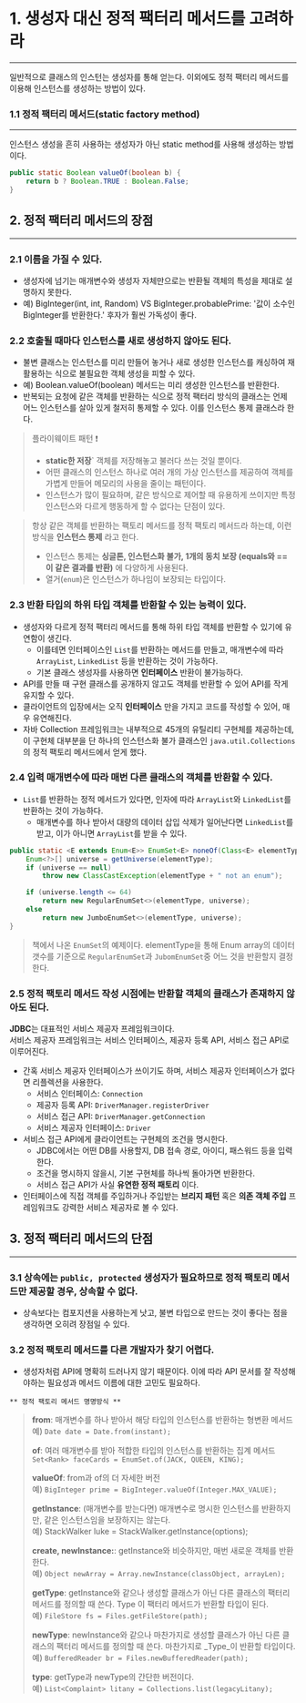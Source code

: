 # 1. 생성자 대신 정적 팩터리 메서드를 고려하라

---

일반적으로 클래스의 인스턴는 생성자를 통해 얻는다.
이외에도 정적 팩터리 메서드를 이용해 인스턴스를 생성하는 방법이 있다.

### 1.1 정적 팩터리 메서드(static factory method)

---

인스턴스 생성을 흔히 사용하는 생성자가 아닌 static method를 사용해 생성하는 방법이다.

```java
public static Boolean valueOf(boolean b) {
	return b ? Boolean.TRUE : Boolean.False;
}
```

## 2. 정적 팩터리 메서드의 장점

---

### 2.1 이름을 가질 수 있다.

- 생성자에 넘기는 매개변수와 생성자 자체만으로는 반환될 객체의 특성을 제대로 설명하지 못한다.
- 예) BigInteger(int, int, Random) VS BigInteger.probablePrime: '값이 소수인 BigInteger를 반환한다.' 후자가 훨씬 가독성이 좋다.

### 2.2 호출될 때마다 인스턴스를 새로 생성하지 않아도 된다.

- 불변 클래스는 인스턴스를 미리 만들어 놓거나 새로 생성한 인스턴스를 캐싱하여 재활용하는 식으로 불필요한 객체 생성을 피할 수 있다.
- 예) Boolean.valueOf(boolean) 메서드는 미리 생성한 인스턴스를 반환한다.
- 반복되는 요청에 같은 객체를 반환하는 식으로 정적 팩터리 방식의 클래스는 언제 어느 인스턴스를 살아 있게 철저히 통제할 수 있다. 이를 인스턴스 통제 클래스라 한다.

> 플라이웨이트 패턴 ❗️
>
> - **static한 저장**` 객체를 저장해놓고 불러다 쓰는 것일 뿐이다.
> - 어떤 클래스의 인스턴스 하나로 여러 개의 가상 인스턴스를 제공하여 객체를 가볍게 만들어 메모리의 사용을 줄이는 패턴이다.
> - 인스턴스가 많이 필요하며, 같은 방식으로 제어할 때 유용하게 쓰이지만 특정 인스턴스와 다르게 행동하게 할 수 없다는 단점이 있다.

> 항상 같은 객체를 반환하는 팩토리 메서드를 정적 팩토리 메서드라 하는데, 이런 방식을 **인스턴스 통제** 라고 한다.
>
> - 인스턴스 통제는 **싱글톤, 인스턴스화 불가, 1개의 동치 보장 (equals와 == 이 같은 결과를 반환)** 에 다양하게 사용된다.
> - 열거(`enum`)은 인스턴스가 하나임이 보장되는 타입이다.

### 2.3 반환 타입의 하위 타입 객체를 반환할 수 있는 능력이 있다.

- 생성자와 다르게 정적 팩터리 메서드를 통해 하위 타입 객체를 반환할 수 있기에 유연함이 생긴다.
  - 이를테면 인터페이스인 `List`를 반환하는 메서드를 만들고, 매개변수에 따라 `ArrayList`, `LinkedList` 등을 반환하는 것이 가능하다.
  - 기본 클래스 생성자를 사용하면 **인터페이스** 반환이 불가능하다.
- API를 만들 때 구현 클래스를 공개하지 않고도 객체를 반환할 수 있어 API를 작게 유지할 수 있다.
- 클라이언트의 입장에서는 오직 **인터페이스** 만을 가지고 코드를 작성할 수 있어, 매우 유연해진다.
- 자바 Collection 프레임워크는 내부적으로 45개의 유틸리티 구현체를 제공하는데, 이 구현체 대부분을 단 하나의 인스턴스화 불가 클래스인 `java.util.Collections`의 정적 팩토리 메서드에서 얻게 했다.

### 2.4 입력 매개변수에 따라 매번 다른 클래스의 객체를 반환할 수 있다.

- `List`를 반환하는 정적 메서드가 있다면, 인자에 따라 `ArrayList`와 `LinkedList`를 반환하는 것이 가능하다.
  - 매개변수를 하나 받아서 대량의 데이터 삽입 삭제가 일어난다면 `LinkedList`를 받고, 이가 아니면 `ArrayList`를 받을 수 있다.

```java
public static <E extends Enum<E>> EnumSet<E> noneOf(Class<E> elementType) {
    Enum<?>[] universe = getUniverse(elementType);
    if (universe == null)
        throw new ClassCastException(elementType + " not an enum");

    if (universe.length <= 64)
        return new RegularEnumSet<>(elementType, universe);
    else
        return new JumboEnumSet<>(elementType, universe);
}
```

> 책에서 나온 `EnumSet`의 예제이다. elementType을 통해 Enum array의 데이터 갯수를 기준으로 `RegularEnumSet`과 `JubomEnumSet`중 어느 것을 반환할지 결정한다.

### 2.5 정적 팩토리 메서드 작성 시점에는 반환할 객체의 클래스가 존재하지 않아도 된다.

**JDBC**는 대표적인 서비스 제공자 프레임워크이다.  
서비스 제공자 프레임워크는 서비스 인터페이스, 제공자 등록 API, 서비스 접근 API로 이루어진다.

- 간혹 서비스 제공자 인터페이스가 쓰이기도 하며, 서비스 제공자 인터페이스가 없다면 리플렉션을 사용한다.
  - 서비스 인터페이스: `Connection`
  - 제공자 등록 API: `DriverManager.registerDriver`
  - 서비스 접근 API: `DriverManager.getConnection`
  - 서비스 제공자 인터페이스: `Driver`
- 서비스 접근 API에게 클라이언트는 구현체의 조건을 명시한다.
  - JDBC에서는 어떤 DB를 사용할지, DB 접속 경로, 아이디, 패스워드 등을 입력한다.
  - 조건을 명시하지 않을시, 기본 구현체를 하나씩 돌아가면 반환한다.
  - 서비스 접근 API가 사실 **유연한 정적 패토리** 이다.
- 인터페이스에 직접 객체를 주입하거나 주입받는 **브리지 패턴** 혹은 **의존 객체 주입** 프레임워크도 강력한 서비스 제공자로 볼 수 있다.

## 3. 정적 팩터리 메서드의 단점

---

### 3.1 상속에는 `public, protected` 생성자가 필요하므로 정적 팩토리 메서드만 제공할 경우, 상속할 수 없다.

- 상속보다는 컴포지션을 사용하는게 낫고, 불변 타입으로 만드는 것이 좋다는 점을 생각하면 오히려 장점일 수 있다.


### 3.2 정적 팩토리 메서드를 다른 개발자가 찾기 어렵다.

- 생성자처럼 API에 명확히 드러나지 않기 때문이다. 이에 따라 API 문서를 잘 작성해야하는 필요성과 메서드 이름에 대한 고민도 필요하다.

`** 정적 팩토리 메서드 명명방식 **`
>
> **from**: 매개변수를 하나 받아서 해당 타입의 인스턴스를 반환하는 형변환 메서드   
> 예) `Date date = Date.from(instant);`
> 
> **of**: 여러 매개변수를 받아 적합한 타입의 인스턴스를 반환하는 집계 메서드  
> `Set<Rank> faceCards = EnumSet.of(JACK, QUEEN, KING);`  
>
> **valueOf**: from과 of의 더 자세한 버전  
> 예) `BigInteger prime = BigInteger.valueOf(Integer.MAX_VALUE);`
>
> **getInstance**: (매개변수를 받는다면) 매개변수로 명시한 인스턴스를 반환하지만, 같은 인스턴스임을 보장하지는 않는다.  
> 예) StackWalker luke = StackWalker.getInstance(options);
>
> **create, newInstance:**: getInstance와 비슷하지만, 매번 새로운 객체를 반환한다.  
> 예) `Object newArray = Array.newInstance(classObject, arrayLen);`
>
> **getType**: getInstance와 같으나 생성할 클래스가 아닌 다른 클래스의 팩터리 메서드를 정의할 때 쓴다. Type 이 팩터리 메서드가 반환할 타입이 된다.  
> 예) `FileStore fs = Files.getFileStore(path);`
>
> **newType**: newInstance와 같으나 마찬가지로 생성할 클래스가 아닌 다른 클래스의 팩터리 메서드를 정의할 때 쓴다. 마찬가지로 _Type_이 반환할 타입이다.  
> 예) `BufferedReader br = Files.newBufferedReader(path);`
>
> **type**: getType과 newType의 간단한 버전이다.  
> 예) `List<Complaint> litany = Collections.list(legacyLitany);`



